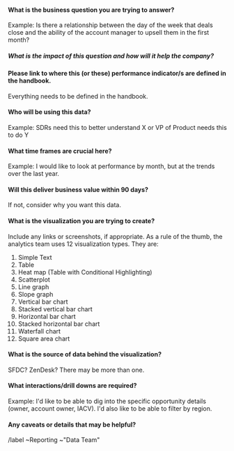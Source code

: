 <!---
This issue is for visualization related issues within our BI tool.
---->

#### What is the business question you are trying to answer? 

Example: Is there a relationship between the day of the week that deals close and the ability of the account manager to upsell them in the first month? 

##### What is the impact of this question and how will it help the company?


#### Please link to where this (or these) performance indicator/s are defined in the handbook. 

Everything needs to be defined in the handbook.

#### Who will be using this data?

Example: SDRs need this to better understand X or VP of Product needs this to do Y

#### What time frames are crucial here? 

Example: I would like to look at performance by month, but at the trends over the last year.

#### Will this deliver business value within 90 days?

If not, consider why you want this data.

#### What is the visualization you are trying to create?

Include any links or screenshots, if appropriate. As a rule of the thumb, the analytics team uses 12 visualization types. They are:

1. Simple Text
2. Table
3. Heat map (Table with Conditional Highlighting)
4. Scatterplot
5. Line graph
6. Slope graph
7. Vertical bar chart
8. Stacked vertical bar chart
9. Horizontal bar chart
10. Stacked horizontal bar chart
11. Waterfall chart
12. Square area chart

#### What is the source of data behind the visualization?

SFDC? ZenDesk? There may be more than one. 

#### What interactions/drill downs are required?

Example: I'd like to be able to dig into the specific opportunity details (owner, account owner, IACV). I'd also like to be able to filter by region. 

#### Any caveats or details that may be helpful?

/label ~Reporting ~"Data Team" 